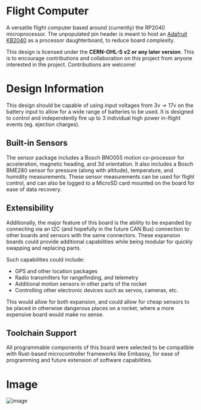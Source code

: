 # Flight Computer
A versatile flight computer based around (currently) the RP2040 microprocessor.
The unpopulated pin header is meant to host an
[Adafruit KB2040](https://www.adafruit.com/product/5302) as a processor
daughterboard, to reduce board complexity.

This design is licensed under the **CERN-OHL-S v2 or any later version**. This is 
to  encourage contributions and collaboration on this project from anyone interested 
in the project. Contributions are welcome!

# Design Information
This design should be capable of using input voltages from 3v → 17v on the
battery input to allow for a wide range of batteries to be used. It is designed
to control and independently fire up to 3 individual high power in-flight events
(eg. ejection charges).

## Built-in Sensors
The sensor package includes a Bosch BNO055 motion co-processor for acceleration,
magnetic heading, and 3d orientation. It also includes a Bosch BME280 sensor for
pressure (along with altitude), temperature, and humidity measurements. These
sensor measurements can be used for flight control, and can also be logged to a
MicroSD card mounted on the board for ease of data recovery.

## Extensibility
Additionally, the major feature of this board is the ability to be expanded by
connecting via an I2C (and hopefully in the future CAN Bus) connection to other
boards and sensors with the same connectors. These expansion  boards could
provide additional capabilities while being modular for quickly swapping and
replacing parts.

Such capabilities could include:
 - GPS and other location packages
 - Radio transmitters for rangefinding, and telemetry
 - Additional motion sensors in other parts of the rocket
 - Controlling other electronic devices such as servos, cameras, etc.

This would allow for both expansion, and could allow for cheap sensors to be
placed in otherwise dangerous places on a rocket, where a more expensive board
would make no sense.

## Toolchain Support
All programmable components of this board were selected to be compatible with
Rust-based microcontroller frameworks like Embassy, for ease of programming and
future extension of software capabilities.

# Image
![image](https://github.com/user-attachments/assets/24aaa132-3298-4307-a318-a837f41479aa)
